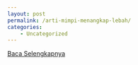 ```yaml
---
layout: post
permalink: /arti-mimpi-menangkap-lebah/
categories:
    - Uncategorized
---
```


[Baca Selengkapnya](/10)
